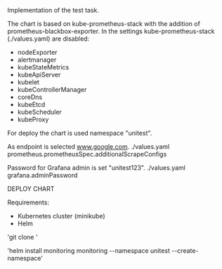 Implementation of the test task.

The chart is based on kube-prometheus-stack with the addition of prometheus-blackbox-exporter. 
In the settings kube-prometheus-stack (./values.yaml) are disabled: 
  - nodeExporter
  - alertmanager
  - kubeStateMetrics
  - kubeApiServer
  - kubelet
  - kubeControllerManager
  - coreDns
  - kubeEtcd
  - kubeScheduler
  - kubeProxy


For deploy the chart is used namespace "unitest".

As endpoint is selected www.google.com. 
./values.yaml prometheus.prometheusSpec.additionalScrapeConfigs

Password for Grafana admin is set "unitest123".
./values.yaml grafana.adminPassword


DEPLOY CHART

Requirements:
 - Kubernetes cluster (minikube)
 - Helm

'git clone '

'helm install monitoring monitoring --namespace unitest --create-namespace'

